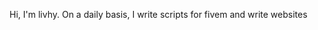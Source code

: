 Hi, I'm livhy. On a daily basis, I write scripts for fivem and write websites

<!---
HopeRP https://discord.gg/TRhHHvduvu
--->
